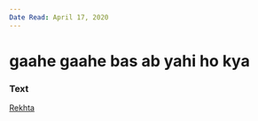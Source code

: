 ```yaml
---
Date Read: April 17, 2020
---
```


# gaahe gaahe bas ab yahi ho kya 

### Text
[Rekhta](https://www.rekhta.org/ghazals/gaahe-gaahe-bas-ab-yahii-ho-kyaa-jaun-eliya-ghazals?lang=ur)

